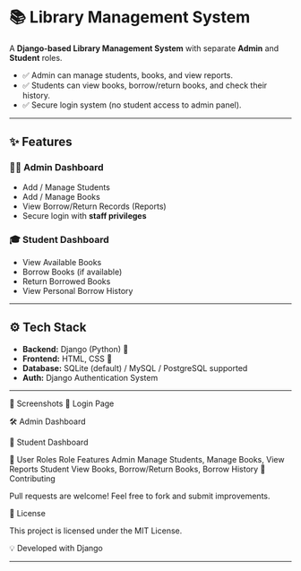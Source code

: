 # 📚 Library Management System  

A **Django-based Library Management System** with separate **Admin** and **Student** roles.  
- ✅ Admin can manage students, books, and view reports.  
- ✅ Students can view books, borrow/return books, and check their history.  
- ✅ Secure login system (no student access to admin panel).  

---

## ✨ Features  

### 👨‍💻 Admin Dashboard  
- Add / Manage Students  
- Add / Manage Books  
- View Borrow/Return Records (Reports)  
- Secure login with **staff privileges**  

### 🎓 Student Dashboard  
- View Available Books  
- Borrow Books (if available)  
- Return Borrowed Books  
- View Personal Borrow History  

---

## ⚙️ Tech Stack  
- **Backend:** Django (Python) 🐍  
- **Frontend:** HTML, CSS 🎨  
- **Database:** SQLite (default) / MySQL / PostgreSQL supported  
- **Auth:** Django Authentication System  

---


📸 Screenshots
🔑 Login Page

🛠️ Admin Dashboard

📖 Student Dashboard

👥 User Roles
Role	Features
Admin	Manage Students, Manage Books, View Reports
Student	View Books, Borrow/Return Books, Borrow History
🌟 Contributing

Pull requests are welcome! Feel free to fork and submit improvements.

📜 License

This project is licensed under the MIT License.

💡 Developed with Django

---
